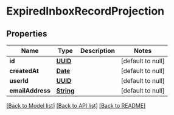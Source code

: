# ExpiredInboxRecordProjection
## Properties

Name | Type | Description | Notes
------------ | ------------- | ------------- | -------------
**id** | [**UUID**](UUID) |  | [default to null]
**createdAt** | [**Date**](DateTime) |  | [default to null]
**userId** | [**UUID**](UUID) |  | [default to null]
**emailAddress** | [**String**](string) |  | [default to null]

[[Back to Model list]](../README#documentation-for-models) [[Back to API list]](../README#documentation-for-api-endpoints) [[Back to README]](../README)

